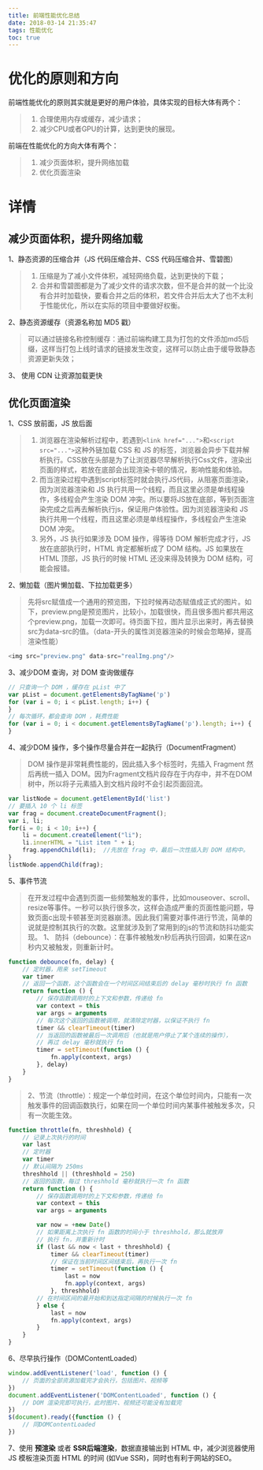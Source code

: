 ```yaml
---
title: 前端性能优化总结
date: 2018-03-14 21:35:47
tags: 性能优化
toc: true
---
```

# 优化的原则和方向

前端性能优化的原则其实就是更好的用户体验，具体实现的目标大体有两个：

>1. 合理使用内存或缓存，减少请求；
>2. 减少CPU或者GPU的计算，达到更快的展现。

前端在性能优化的方向大体有两个：

>1. 减少页面体积，提升网络加载
>2. 优化页面渲染

<!-- more -->

# 详情

## 减少页面体积，提升网络加载

1、静态资源的压缩合并（JS 代码压缩合并、CSS 代码压缩合并、雪碧图）

>1. 压缩是为了减小文件体积，减轻网络负载，达到更快的下载；
>2. 合并和雪碧图都是为了减少文件的请求次数，但不是合并的就一个比没有合并时加载快，要看合并之后的体积，若文件合并后太大了也不太利于性能优化，所以在实际的项目中要做好权衡。

2、静态资源缓存（资源名称加 MD5 戳）

>可以通过链接名称控制缓存：通过前端构建工具为打包的文件添加md5后缀，这样当打包上线时请求的链接发生改变，这样可以防止由于缓导致静态资源更新失效；

3、 使用 CDN 让资源加载更快

## 优化页面渲染

1、CSS 放前面，JS 放后面

>1. 浏览器在渲染解析过程中，若遇到`<link href="...">`和`<script src="...">`这种外链加载 CSS 和 JS 的标签，浏览器会异步下载并解析执行。CSS放在头部是为了让浏览器尽早解析执行Css文件，渲染出页面的样式，若放在底部会出现渲染卡顿的情况，影响性能和体验。
>2. 而当渲染过程中遇到script标签时就会执行JS代码，从阻塞页面渲染，因为浏览器渲染和 JS 执行共用一个线程，而且这里必须是单线程操作，多线程会产生渲染 DOM 冲突。所以要将JS放在底部，等到页面渲染完成之后再去解析执行js，保证用户体验性。因为浏览器渲染和 JS 执行共用一个线程，而且这里必须是单线程操作，多线程会产生渲染 DOM 冲突。
>3. 另外，JS 执行如果涉及 DOM 操作，得等待 DOM 解析完成才行，JS 放在底部执行时，HTML 肯定都解析成了 DOM 结构。JS 如果放在 HTML 顶部，JS 执行的时候 HTML 还没来得及转换为 DOM 结构，可能会报错。

2、懒加载（图片懒加载、下拉加载更多）

 >先将src赋值成一个通用的预览图，下拉时候再动态赋值成正式的图片。如下，preview.png是预览图片，比较小，加载很快，而且很多图片都共用这个preview.png，加载一次即可。待页面下拉，图片显示出来时，再去替换src为data-src的值。（data-开头的属性浏览器渲染的时候会忽略掉，提高渲染性能）

```js
<img src="preview.png" data-src="realImg.png"/>
```

3、减少DOM 查询，对 DOM 查询做缓存

```js
// 只查询一个 DOM ，缓存在 pList 中了
var pList = document.getElementsByTagName('p')  
for (var i = 0; i < pList.length; i++) {
}
// 每次循环，都会查询 DOM ，耗费性能
for (var i = 0; i < document.getElementsByTagName('p').length; i++) {
}
```

4、减少DOM 操作，多个操作尽量合并在一起执行（DocumentFragment）

>DOM 操作是非常耗费性能的，因此插入多个标签时，先插入 Fragment 然后再统一插入 DOM。因为Fragment文档片段存在于内存中，并不在DOM树中，所以将子元素插入到文档片段时不会引起页面回流。

```js
var listNode = document.getElementById('list')
// 要插入 10 个 li 标签
var frag = document.createDocumentFragment();
var i, li;
for(i = 0; i < 10; i++) {
    li = document.createElement("li");
    li.innerHTML = "List item " + i;
    frag.appendChild(li);  //先放在 frag 中，最后一次性插入到 DOM 结构中。
}
listNode.appendChild(frag);
```

5、事件节流

>在开发过程中会遇到页面一些频繁触发的事件，比如mouseover、scroll、resize等事件。一秒可以执行很多次，这样会造成严重的页面性能问题，导致页面c出现卡顿甚至浏览器崩溃。因此我们需要对事件进行节流，简单的说就是控制其执行的次数。这里就涉及到了常用到的js的节流和防抖功能实现。
>1、 防抖（debounce）：在事件被触发n秒后再执行回调，如果在这n秒内又被触发，则重新计时。

```js
function debounce(fn, delay) {
    // 定时器，用来 setTimeout
    var timer
    // 返回一个函数，这个函数会在一个时间区间结束后的 delay 毫秒时执行 fn 函数
    return function () {
        // 保存函数调用时的上下文和参数，传递给 fn
        var context = this
        var args = arguments
        // 每次这个返回的函数被调用，就清除定时器，以保证不执行 fn
        timer && clearTimeout(timer)
        // 当返回的函数被最后一次调用后（也就是用户停止了某个连续的操作），
        // 再过 delay 毫秒就执行 fn
        timer = setTimeout(function () {
            fn.apply(context, args)
        }, delay)
    }
}
```

>2、节流（throttle）：规定一个单位时间，在这个单位时间内，只能有一次触发事件的回调函数执行，如果在同一个单位时间内某事件被触发多次，只有一次能生效。

```js
function throttle(fn, threshhold) {
    // 记录上次执行的时间
    var last
    // 定时器
    var timer
    // 默认间隔为 250ms
    threshhold || (threshhold = 250)
    // 返回的函数，每过 threshhold 毫秒就执行一次 fn 函数
    return function () {
        // 保存函数调用时的上下文和参数，传递给 fn
        var context = this
        var args = arguments

        var now = +new Date()
        // 如果距离上次执行 fn 函数的时间小于 threshhold，那么就放弃
        // 执行 fn，并重新计时
        if (last && now < last + threshhold) {
            timer && clearTimeout(timer)
            // 保证在当前时间区间结束后，再执行一次 fn
            timer = setTimeout(function () {
                last = now
                fn.apply(context, args)
            }, threshhold)
        // 在时间区间的最开始和到达指定间隔的时候执行一次 fn
        } else {
            last = now
            fn.apply(context, args)
        }
    }
}
```

6、尽早执行操作（DOMContentLoaded）

```js
window.addEventListener('load', function () {
    // 页面的全部资源加载完才会执行，包括图片、视频等
})
document.addEventListener('DOMContentLoaded', function () {
    // DOM 渲染完即可执行，此时图片、视频还可能没有加载完
})
$(document).ready({function () {
    // 同DOMContentLoaded
})
```

7、使用 **预渲染** 或者 **SSR后端渲染**，数据直接输出到 HTML 中，减少浏览器使用 JS 模板渲染页面 HTML 的时间 (如Vue SSR)，同时也有利于网站的SEO。